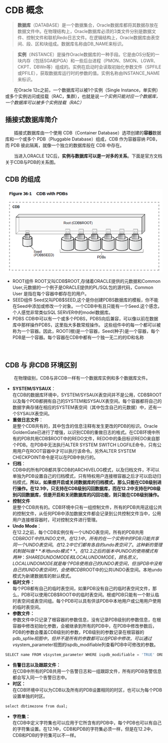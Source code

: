 # CDB 概念

> **数据库**（DATABASE）是一个数据集合，Oracle数据库都将其数据存放在数据文件中。在物理结构上，Oracle数据库必须的3类文件分别是数据文件、控制文件和联机Redo日志文件。在逻辑结构上，Oracle数据库由表空间、段、区和块组成。数据库名称由DB_NAME来标识。

> **实例**（INSTANCE）是操作Oracle数据库的一种手段。它是由OS分配的一块内存（包括SGA和PGA）和一些后台进程（PMON、SMON、LGWR、CKPT、DBWn等）组成的。实例在启动时会读取初始化参数文件（SPFILE或PFILE），获取数据库运行时的参数的值。实例名称由INSTANCE_NAME来标识。

　　在Oracle 12c之前，一个数据库可以被1个实例（Single Instance，单实例）或多个实例访问或挂载（RAC，集群），也就是说*一个实例只能对应一个数据库，一个数据库可以被多个实例挂载（RAC）*

## **插接式数据库简介**

　　插接式数据库由一个使用 CDB（Container Database）选项创建的**容器**数据库和一个或多个 PDB（Pluggable Database）组成，CDB 作为容器容纳 PDB，而 PDB 彼此隔离，就像一个独立的数据库般在 CDB 中存在。

　　<span data-type="text" style="background-color: var(--b3-font-background8);">当进入ORACLE 12C后，</span>**实例与数据库可以是一对多的关系**<span data-type="text" style="background-color: var(--b3-font-background8);">。下面是官方文档关于CDB与PDB的关系图。</span>

## **CDB 的组成**

​![](assets/image-20221127211228967-20230610173813-oj2b00c.png)​

- ROOT组件
  ROOT又叫CDB$ROOT,存储着ORACLE提供的元数据和Common User,元数据的一个例子是ORACLE提供的PL/SQL包的源代码，Common User 是指在每个容器中都存在的用户。
- SEED组件
  Seed又叫PDB$SEED,这个是你创建PDBS数据库的模板，你不能在Seed中添加或修改一个对象。一个CDB中有且只能有一个Seed.这个感念，个人感觉非常类似SQL SERVER中的model数据库。
- PDBS
  CDB中可以有一个或多个PDBS，PDBS向后兼容，可以像以前在数据库中那样操作PDBS，这里指大多数常规操作。
  这些组件中的每一个都可以被称为一个容器。因此，ROOT(根)是一个容器，Seed(种子)是一个容器，每个PDB是一个容器。每个容器在CDB中都有一个独一无二的的ID和名称

　　‍

## CDB 与 非CDB 环境区别

　　在物理级别，CDB与非CDB一样有一个数据库实例和多个数据库文件。

* **SYSTEM/SYSAUX**：  
  在CDB的数据库环境中，SYSTEM/SYSAUX表空间并不是公用，CDB$ROOT以及每个PDB都拥有自己的SYSTEM和SYSAUX表空间。每个容器都将自己的数据字典存储在相应的SYSTEM表空间（其中包含自己的元数据）中，还有一个SYSAUX表空间。
* **重做日志文件**：  
  是整个CDB共有的，其中包含的信息注释有发生更改的PDB的标识。Oracle GoldenGate已进行了增强，以识别CDB的重做日志的格式。在CDB环境中所有的PDB共用CDB$ROOT中的REDO文件，REDO中的条目标识REDO来自那个PDB。在PDB中无法执行ALTER SYSTEM SWITCH LOGFILE命令，只有公用用户在ROOT容器中才可以执行该命令。另外ALTER SYSTEM CHECKPOINT命令是可以在PDB中执行的。
* **归档**：  
  CDB中的所有PDB都共享CDB的ARCHIVELOG模式，以及归档文件，不可以单独为PDB设置自己的归档模式，只有特权用户连接根容器之后才可以启动归档模式。**所以，如果想开启或关闭数据库的归档模式，那么只能在CDB级别进行操作。在12.1中，只支持在CDB级别闪回数据库，而在12.2中支持在PDB级别闪回数据库，但是开启和关闭数据库的闪回功能，则只能在CDB级别操作。**
* **控制文件**  
  是整个CDB共有的。CDB环境中只有一组控制文件，所有的PDB共用这组公共的控制文件，从任何PDB中添加数据文件都会记录到公共控制文件当中，公用用户连接根容器时，可对控制文件进行管理。
* **Undo Mode**：  
  在12.2之前，每个CDB实例仅有一个UNDO表空间，所有的PDB共用CDB$ROOT中的UNDO文件。在12.1中，所有的在一个实例中的PDB只能共享同一个UNDO表空间。在12.2中它们都有各自的undo表空间了。这种新的管理机制就叫做**本地undo模式**。在12.2之后的版本中UNDO的使用模式有两种：SHARED UNDO MODE和LOCAL UNDO MODE，顾名思义，LOCAL UNDO MODE就是每个PDB使用自己的UNDO表空间，但当PDB中没有自己的UNDO表空间时，会使用CDB$ROOT中的公共UNDO表空间。本地undo模式为新建数据库的默认模式。
* **临时文件：**   
  每个PDB都有自己的临时表空间，如果PDB没有自己的临时表空间文件，那么，PDB可以使用CDB$ROOT中的临时表空间。根或PDB只能有一个默认临时表空间或表空间组。每个PDB可以具有供该PDB中本地用户或公用用户使用的临时表空间。
* **参数文件：**   
  参数文件中只记录了根容器的参数信息，没有记录PDB级别的参数信息，在根容器中修改初始化参数，会被继承到所有的PDB中，在PDB中修改参数后，PDB的参数会覆盖CDB级别的参数，PDB级别的参数记录在根容器的pdb_spfile$视图中，但并不是所有的参数都可以在PDB中修改，可以通过v$system_parameter视图的ispdb_modifiable列查看PDB中可修改的参数。

```sql
SELECT name FROM v$system_parameter WHERE ispdb_modifiable = 'TRUE' ORDER BY name;
```

* **告警日志以及跟踪文件：**   
  在CDB中所有的PDB共用一个告警日志和一组跟踪文件，所有的PDB告警信息都会写入同一个告警日志中。
* **时区：**   
  在CDB环境中可以为CDB以及所有的PDB设置相同的时区，也可以为每个PDB设置单独的时区。

```sql
select dbtimezone from dual;
```

* **字符集：**   
  在CDB中定义字符集也可以应用于它所含有的PDB中，每个PDB也可以有自己的字符集设置。在12.1中，CDB和PDB的字符集必须一样，但是在12.2中，CDB和PDB的字符集可以不一样。
